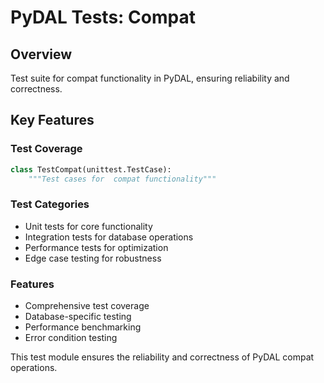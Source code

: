 # PyDAL Tests:  Compat

## Overview
Test suite for  compat functionality in PyDAL, ensuring reliability and correctness.

## Key Features

### Test Coverage
```python
class TestCompat(unittest.TestCase):
    """Test cases for  compat functionality"""
```

### Test Categories
- Unit tests for core functionality
- Integration tests for database operations
- Performance tests for optimization
- Edge case testing for robustness

### Features
- Comprehensive test coverage
- Database-specific testing
- Performance benchmarking
- Error condition testing

This test module ensures the reliability and correctness of PyDAL  compat operations.
